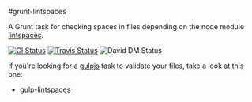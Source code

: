 #grunt-lintspaces

A Grunt task for checking spaces in files depending on the node module
[lintspaces](https://github.com/schorfES/node-lintspaces).

[![CI Status](https://github.com/schorfES/grunt-lintspaces/actions/workflows/ci.yml/badge.svg)](https://github.com/schorfES/grunt-lintspaces/actions)
[![Travis Status](https://travis-ci.org/schorfES/grunt-lintspaces.png?branch=main)](https://travis-ci.org/schorfES/grunt-lintspaces)
![David DM Status](https://david-dm.org/schorfES/grunt-lintspaces.svg?branch=main)

If you're looking for a [gulpjs](http://gulpjs.com/) task to validate your
files, take a look at this one:

* [gulp-lintspaces](https://github.com/AlbertoElias/gulp-lintspaces)
